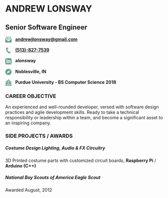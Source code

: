 # ANDREW LONSWAY

## Senior Software Engineer

<img src="icons/email.svg" alt="email" width="20" height="20" style="vertical-align:middle" /> &nbsp; **andrewjlonsway@gmail.com**

<img src="icons/phone.svg" alt="phone" width="20" height="20" style="vertical-align:middle" /> &nbsp; **[(513)-827-7539](tel:5138277539)**

<img src="icons/linkedin.svg" alt="linkedin" width="20" height="20" style="vertical-align:middle" /> &nbsp; **alonsway**

<img src="icons/compass.svg" alt="location" width="20" height="20" style="vertical-align:middle" /> &nbsp; **Noblesville, IN**

<img src="icons/college.svg" alt="education" width="20" height="20" style="vertical-align:middle" /> &nbsp; **Purdue University - BS Computer Science 2018**

### CAREER OBJECTIVE
An experienced and well-rounded developer, versed with software design practices and agile development skills. Ready to take a technical responsibility or leadership within a team, and become a significant asset to an inspiring company. 

### SIDE PROJECTS / AWARDS


##### Costume Design Lighting, Audio & FX Circuitry
3D Printed costume parts with customized circuit boards, **Raspberry Pi** / **Arduino (C++)**

##### National Boy Scouts of America Eagle Scout
Awarded August, 2012
